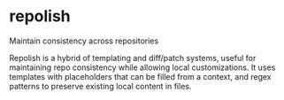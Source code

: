 # repolish

Maintain consistency across repositories

Repolish is a hybrid of templating and diff/patch systems, useful for
maintaining repo consistency while allowing local customizations. It uses
templates with placeholders that can be filled from a context, and regex
patterns to preserve existing local content in files.

